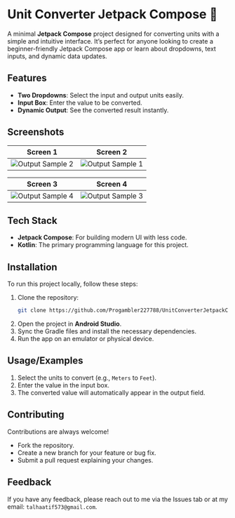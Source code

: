
# Unit Converter Jetpack Compose 🌟

A minimal **Jetpack Compose** project designed for converting units with a simple and intuitive interface. It’s perfect for anyone looking to create a beginner-friendly Jetpack Compose app or learn about dropdowns, text inputs, and dynamic data updates.

## Features

- **Two Dropdowns**: Select the input and output units easily.  
- **Input Box**: Enter the value to be converted.  
- **Dynamic Output**: See the converted result instantly.

## Screenshots

| Screen 1                     | Screen 2                     |
|------------------------------|------------------------------|
| ![Output Sample 2](https://i.postimg.cc/3RWSTTgx/output-Sample2.png) | ![Output Sample 1](https://i.postimg.cc/VNfZKMvM/output-Sample1.png) |

| Screen 3                     | Screen 4                     |
|------------------------------|------------------------------|
| ![Output Sample 4](https://i.postimg.cc/wvPWxGVc/output-Sample4.png) | ![Output Sample 3](https://i.postimg.cc/KY0qwz3W/output-Sample3.png) |

## Tech Stack

- **Jetpack Compose**: For building modern UI with less code.  
- **Kotlin**: The primary programming language for this project.  

## Installation

To run this project locally, follow these steps:

1. Clone the repository:
   ```bash
   git clone https://github.com/Progambler227788/UnitConverterJetpackCompose.git
   ```
2. Open the project in **Android Studio**.  
3. Sync the Gradle files and install the necessary dependencies.  
4. Run the app on an emulator or physical device.  

## Usage/Examples

1. Select the units to convert (e.g., `Meters` to `Feet`).  
2. Enter the value in the input box.  
3. The converted value will automatically appear in the output field.

## Contributing

Contributions are always welcome!  

- Fork the repository.  
- Create a new branch for your feature or bug fix.  
- Submit a pull request explaining your changes.  

## Feedback

If you have any feedback, please reach out to me via the Issues tab or at my email: `talhaatif573@gmail.com`.


